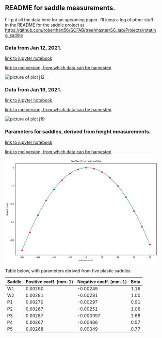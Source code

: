 ## README for saddle measurements.

I'll put all the data here for an upcoming paper.  I'll keep a log of other stuff in the README for the saddle project at https://github.com/roberthart56/SCFAB/tree/master/SC_lab/Projects/rotating_saddle

### Data from Jan 12, 2021.


[link to jupyter notebook](.Saddle_data_Jan_12_2021/Saddle_data_Jan_12_2021.ipynb)

[link to md version, from which data can be harvested](Saddle_data_Jan_12_2021/Saddle_data_Jan_12_2021.md)

![picture of plot j12](.Saddle_data_Jan_12_2021/output_0_0.png)



### Data from Jan 19, 2021.

[link to jupyter notebook](.Saddle_data_Jan_19_2021/Saddle_data_Jan_19_2021.ipynb)

[link to md version, from which data can be harvested](Saddle_data_Jan_19_2021/Saddle_data_Jan_19_2021.md)

![picture of plot j19](.Saddle_data_Jan_19_2021/output_0_0.png)


### Parameters for saddles, derived from height measurements.

[link to jupyter notebook](./Saddle_parameters/Saddle_heights.ipynb)

[link to md version, from which data can be harvested](./Saddle_parameters/Saddle_heights.md)

![picture of plot j19](./Saddle_parameters/output_1_0.png)

Table below, with parameters derived from five plastic saddles.
 
 | Saddle  | Positive coeff. (mm-1) | Negative coeff. (mm-1) | Beta|
| ---|-------------------- |-------------------- |---------- |
| W1 | 0.00290 | -0.00249 | 1.16 |
| W2 | 0.00281 | -0.00281 |  1.00  |
| P1 | 0.00270 | -0.00297|  0.91  |
| P2 | 0.00267 | -0.00251 |  1.06  |
| P3 | 0.00267 | -0.000997 |  2.68  |
| P4 | 0.00267 | -0.00466 |  0.57  |
| P5 | 0.00268 | -0.00349 |  0.77  |

